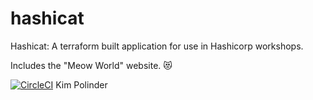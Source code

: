 # hashicat
Hashicat: A terraform built application for use in Hashicorp workshops.

Includes the "Meow World" website. 😻

[![CircleCI](https://circleci.com/gh/hashicorp/hashicat-azure.svg?style=svg)](https://circleci.com/gh/hashicorp/hashicat-azure)
Kim Polinder